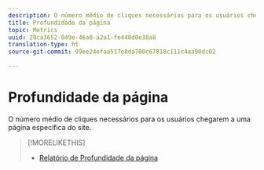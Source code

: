 ```yaml
---
description: O número médio de cliques necessários para os usuários chegarem a uma página específica do site.
title: Profundidade da página
topic: Metrics
uuid: 28ca3652-049e-46a8-a2a1-fe440d0e38a8
translation-type: ht
source-git-commit: 99ee24efaa517e8da700c67818c111c4aa90dc02

---
```



# Profundidade da página

O número médio de cliques necessários para os usuários chegarem a uma página específica do site.

>[!MORELIKETHIS]
>
>* [Relatório de Profundidade da página](/help/components/c-variables/dimensionslist/reports-page-depth.md)

